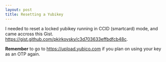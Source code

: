 ```yaml
---
layout: post
title: Resetting a Yubikey
---
```


I needed to reset a locked yubikey running in CCID (smartcard) mode, and came
accross this Gist. <https://gist.github.com/pkirkovsky/c3d703633effbdfcb48c>.

**Remember** to go to <https://upload.yubico.com> if you plan on using your
key as an OTP again.
